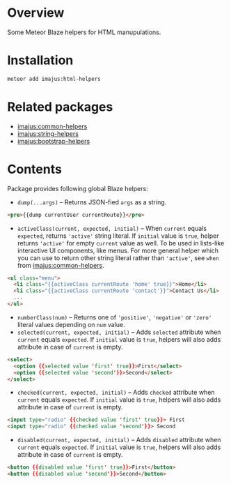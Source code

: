 # Overview

Some Meteor Blaze helpers for HTML manupulations.

# Installation

```sh
meteor add imajus:html-helpers
```

# Related packages

* [imajus:common-helpers](https://github.com/imajus/meteor-common-helpers)
* [imajus:string-helpers](https://github.com/imajus/meteor-string-helpers)
* [imajus:bootstrap-helpers](https://github.com/imajus/meteor-bootstrap-helpers)

# Contents

Package provides following global Blaze helpers:

* `dump(...args)` – Returns JSON-fied `args` as a string.
```html
<pre>{{dump currentUser currentRoute}}</pre>
```
* `activeClass(current, expected, initial)` – When `current` equals `expected`, returns `'active'` string literal. If `initial` value is `true`, helper returns `'active'` for empty `current` value as well. To be used in lists-like interactive UI components, like menus.
For more general helper which you can use to return other string literal rather than `'active'`, see `when` from [imajus:common-helpers](https://github.com/imajus/meteor-common-helpers).
```html
<ul class="menu">
  <li class="{{activeClass currentRoute 'home' true}}">Home</li>
  <li class="{{activeClass currentRoute 'contact'}}">Contact Us</li>
  ...
</ul>
```
* `numberClass(num)` – Returns one of `'positive'`, `'negative'` or `'zero'` literal values depending on `num` value.
* `selected(current, expected, initial)` – Adds `selected` attribute when `current` equals `expected`. If `initial` value is `true`, helpers will also adds attribute in case of `current` is empty.
```html
<select>
  <option {{selected value 'first' true}}>First</select>
  <option {{selected value 'second'}}>Second</select>
</select>
```
* `checked(current, expected, initial)` – Adds `checked` attribute when `current` equals `expected`. If `initial` value is `true`, helpers will also adds attribute in case of `current` is empty.
```html
<input type="radio" {{checked value 'first' true}}> First
<input type="radio" {{checked value 'second'}}> Second
```
* `disabled(current, expected, initial)` – Adds `disabled` attribute when `current` equals `expected`. If `initial` value is `true`, helpers will also adds attribute in case of `current` is empty.
```html
<button {{disabled value 'first' true}}>First</button>
<button {{disabled value 'second'}}>Second</button>
```